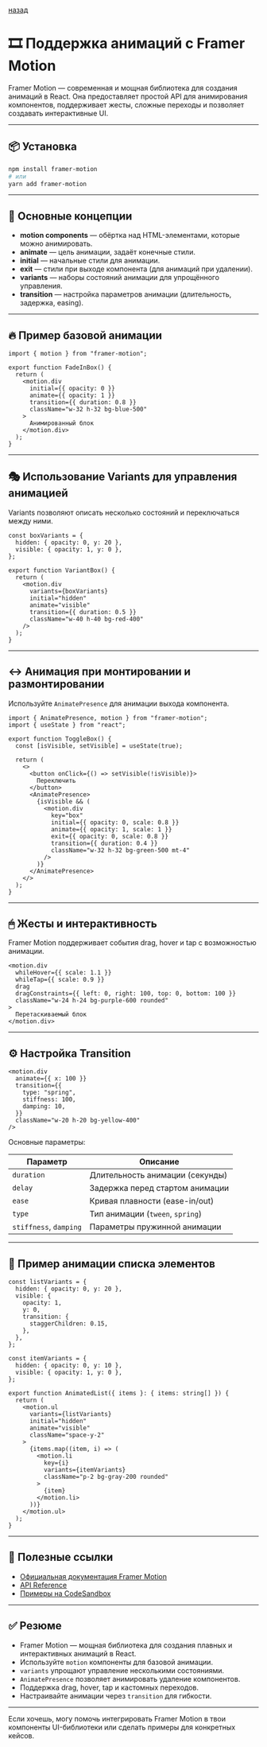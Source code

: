 

[назад](../Technical_Architecture.md)




# 🎞 Поддержка анимаций с Framer Motion

Framer Motion — современная и мощная библиотека для создания анимаций в React. Она предоставляет простой API для анимирования компонентов, поддерживает жесты, сложные переходы и позволяет создавать интерактивные UI.

---

## 📦 Установка

```bash
npm install framer-motion
# или
yarn add framer-motion
````

---

## 🚀 Основные концепции

* **motion components** — обёртка над HTML-элементами, которые можно анимировать.
* **animate** — цель анимации, задаёт конечные стили.
* **initial** — начальные стили для анимации.
* **exit** — стили при выходе компонента (для анимаций при удалении).
* **variants** — наборы состояний анимации для упрощённого управления.
* **transition** — настройка параметров анимации (длительность, задержка, easing).

---

## 🔥 Пример базовой анимации

```tsx
import { motion } from "framer-motion";

export function FadeInBox() {
  return (
    <motion.div
      initial={{ opacity: 0 }}
      animate={{ opacity: 1 }}
      transition={{ duration: 0.8 }}
      className="w-32 h-32 bg-blue-500"
    >
      Анимированный блок
    </motion.div>
  );
}
```

---

## 🎭 Использование Variants для управления анимацией

Variants позволяют описать несколько состояний и переключаться между ними.

```tsx
const boxVariants = {
  hidden: { opacity: 0, y: 20 },
  visible: { opacity: 1, y: 0 },
};

export function VariantBox() {
  return (
    <motion.div
      variants={boxVariants}
      initial="hidden"
      animate="visible"
      transition={{ duration: 0.5 }}
      className="w-40 h-40 bg-red-400"
    />
  );
}
```

---

## ↔️ Анимация при монтировании и размонтировании

Используйте `AnimatePresence` для анимации выхода компонента.

```tsx
import { AnimatePresence, motion } from "framer-motion";
import { useState } from "react";

export function ToggleBox() {
  const [isVisible, setVisible] = useState(true);

  return (
    <>
      <button onClick={() => setVisible(!isVisible)}>
        Переключить
      </button>
      <AnimatePresence>
        {isVisible && (
          <motion.div
            key="box"
            initial={{ opacity: 0, scale: 0.8 }}
            animate={{ opacity: 1, scale: 1 }}
            exit={{ opacity: 0, scale: 0.8 }}
            transition={{ duration: 0.4 }}
            className="w-32 h-32 bg-green-500 mt-4"
          />
        )}
      </AnimatePresence>
    </>
  );
}
```

---

## 🖱 Жесты и интерактивность

Framer Motion поддерживает события drag, hover и tap с возможностью анимации.

```tsx
<motion.div
  whileHover={{ scale: 1.1 }}
  whileTap={{ scale: 0.9 }}
  drag
  dragConstraints={{ left: 0, right: 100, top: 0, bottom: 100 }}
  className="w-24 h-24 bg-purple-600 rounded"
>
  Перетаскиваемый блок
</motion.div>
```

---

## ⚙️ Настройка Transition

```tsx
<motion.div
  animate={{ x: 100 }}
  transition={{
    type: "spring",
    stiffness: 100,
    damping: 10,
  }}
  className="w-20 h-20 bg-yellow-400"
/>
```

Основные параметры:

| Параметр               | Описание                         |
| ---------------------- | -------------------------------- |
| `duration`             | Длительность анимации (секунды)  |
| `delay`                | Задержка перед стартом анимации  |
| `ease`                 | Кривая плавности (ease-in/out)   |
| `type`                 | Тип анимации (`tween`, `spring`) |
| `stiffness`, `damping` | Параметры пружинной анимации     |

---

## 📁 Пример анимации списка элементов

```tsx
const listVariants = {
  hidden: { opacity: 0, y: 20 },
  visible: {
    opacity: 1,
    y: 0,
    transition: {
      staggerChildren: 0.15,
    },
  },
};

const itemVariants = {
  hidden: { opacity: 0, y: 10 },
  visible: { opacity: 1, y: 0 },
};

export function AnimatedList({ items }: { items: string[] }) {
  return (
    <motion.ul
      variants={listVariants}
      initial="hidden"
      animate="visible"
      className="space-y-2"
    >
      {items.map((item, i) => (
        <motion.li
          key={i}
          variants={itemVariants}
          className="p-2 bg-gray-200 rounded"
        >
          {item}
        </motion.li>
      ))}
    </motion.ul>
  );
}
```

---

## 🔗 Полезные ссылки

* [Официальная документация Framer Motion](https://www.framer.com/motion/)
* [API Reference](https://www.framer.com/api/motion/)
* [Примеры на CodeSandbox](https://codesandbox.io/examples/package/framer-motion)

---

## ✅ Резюме

* Framer Motion — мощная библиотека для создания плавных и интерактивных анимаций в React.
* Используйте `motion` компоненты для базовой анимации.
* `variants` упрощают управление несколькими состояниями.
* `AnimatePresence` позволяет анимировать удаление компонентов.
* Поддержка drag, hover, tap и кастомных переходов.
* Настраивайте анимации через `transition` для гибкости.

---

Если хочешь, могу помочь интегрировать Framer Motion в твои компоненты UI-библиотеки или сделать примеры для конкретных кейсов.

